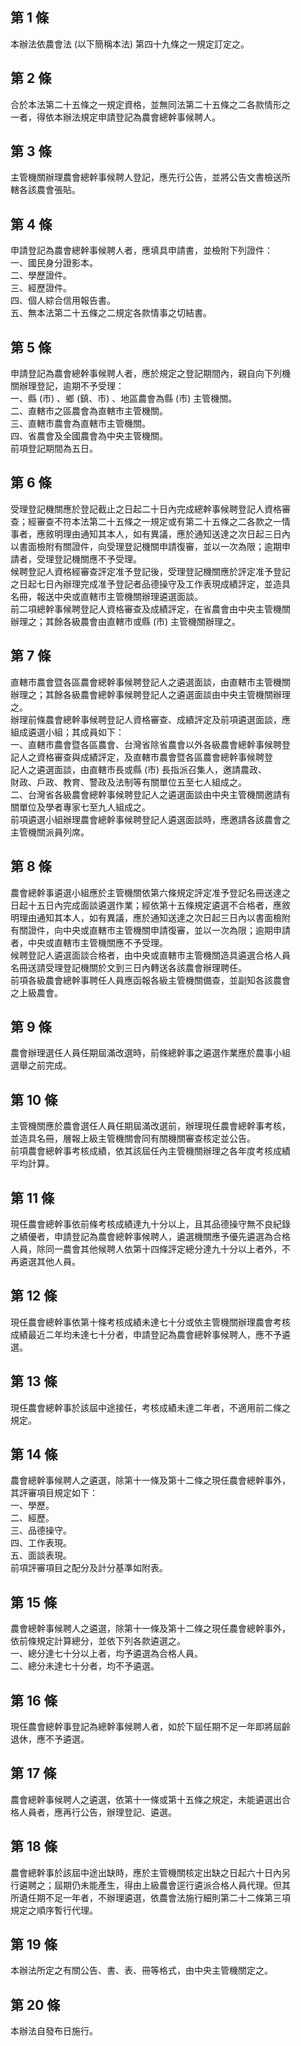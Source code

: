 第 1 條
-------
本辦法依農會法 (以下簡稱本法) 第四十九條之一規定訂定之。

第 2 條
-------
合於本法第二十五條之一規定資格，並無同法第二十五條之二各款情形之  
一者，得依本辦法規定申請登記為農會總幹事候聘人。

第 3 條
-------
主管機關辦理農會總幹事候聘人登記，應先行公告，並將公告文書檢送所  
轄各該農會張貼。

第 4 條
-------
申請登記為農會總幹事候聘人者，應填具申請書，並檢附下列證件：  
一、國民身分證影本。  
二、學歷證件。  
三、經歷證件。  
四、個人綜合信用報告書。  
五、無本法第二十五條之二規定各款情事之切結書。

第 5 條
-------
申請登記為農會總幹事候聘人者，應於規定之登記期間內，親自向下列機  
關辦理登記，逾期不予受理：  
一、縣 (市) 、鄉 (鎮、市) 、地區農會為縣 (市) 主管機關。  
二、直轄市之區農會為直轄市主管機關。  
三、直轄市農會為直轄市主管機關。  
四、省農會及全國農會為中央主管機關。  
前項登記期間為五日。

第 6 條
-------
受理登記機關應於登記截止之日起二十日內完成總幹事候聘登記人資格審  
查；經審查不符本法第二十五條之一規定或有第二十五條之二各款之一情  
事者，應敘明理由通知其本人，如有異議，應於通知送達之次日起三日內  
以書面檢附有關證件，向受理登記機關申請復審，並以一次為限；逾期申  
請者，受理登記機關應不予受理。  
候聘登記人資格經審查評定准予登記後，受理登記機關應於評定准予登記  
之日起七日內辦理完成准予登記者品德操守及工作表現成績評定，並造具  
名冊，報送中央或直轄市主管機關辦理遴選面談。  
前二項總幹事候聘登記人資格審查及成績評定，在省農會由中央主管機關  
辦理之；其餘各級農會由直轄市或縣 (市) 主管機關辦理之。

第 7 條
-------
直轄市農會暨各區農會總幹事候聘登記人之遴選面談，由直轄市主管機關  
辦理之；其餘各級農會總幹事候聘登記人之遴選面談由中央主管機關辦理  
之。  
辦理前條農會總幹事候聘登記人資格審查、成績評定及前項遴選面談，應  
組成遴選小組；其成員如下：  
一、直轄市農會暨各區農會、台灣省除省農會以外各級農會總幹事候聘登  
    記人之資格審查與成績評定，及直轄市農會暨各區農會總幹事候聘登  
    記人之遴選面談，由直轄市長或縣 (市) 長指派召集人，邀請農政、  
    財政、戶政、教育、警政及法制等有關單位五至七人組成之。  
二、台灣省各級農會總幹事候聘登記人之遴選面談由中央主管機關邀請有  
    關單位及學者專家七至九人組成之。  
前項遴選小組辦理農會總幹事候聘登記人遴選面談時，應邀請各該農會之  
主管機關派員列席。

第 8 條
-------
農會總幹事遴選小組應於主管機關依第六條規定評定准予登記名冊送達之  
日起十五日內完成面談遴選作業；經依第十五條規定遴選不合格者，應敘  
明理由通知其本人，如有異議，應於通知送達之次日起三日內以書面檢附  
有關證件，向中央或直轄市主管機關申請復審，並以一次為限；逾期申請  
者，中央或直轄市主管機關應不予受理。  
候聘登記人遴選面談合格者，由中央或直轄市主管機關造具遴選合格人員  
名冊送請受理登記機關於文到三日內轉送各該農會辦理聘任。  
前項各級農會總幹事聘任人員應函報各級主管機關備查，並副知各該農會  
之上級農會。

第 9 條
-------
農會辦理選任人員任期屆滿改選時，前條總幹事之遴選作業應於農事小組  
選舉之前完成。

第 10 條
--------
主管機關應於農會選任人員任期屆滿改選前，辦理現任農會總幹事考核，  
並造具名冊，層報上級主管機關會同有關機關審查核定並公告。  
前項農會總幹事考核成績，依其該屆任內主管機關辦理之各年度考核成績  
平均計算。

第 11 條
--------
現任農會總幹事依前條考核成績達九十分以上，且其品德操守無不良紀錄  
之績優者，申請登記為農會總幹事候聘人，遴選機關應予優先遴選為合格  
人員，除同一農會其他候聘人依第十四條評定總分達九十分以上者外，不  
再遴選其他人員。

第 12 條
--------
現任農會總幹事依第十條考核成績未達七十分或依主管機關辦理農會考核  
成績最近二年均未達七十分者，申請登記為農會總幹事候聘人，應不予遴  
選。

第 13 條
--------
現任農會總幹事於該屆中途接任，考核成績未達二年者，不適用前二條之  
規定。

第 14 條
--------
農會總幹事候聘人之遴選，除第十一條及第十二條之現任農會總幹事外，  
其評審項目規定如下：  
一、學歷。  
二、經歷。  
三、品德操守。  
四、工作表現。  
五、面談表現。  
前項評審項目之配分及計分基準如附表。

第 15 條
--------
農會總幹事候聘人之遴選，除第十一條及第十二條之現任農會總幹事外，  
依前條規定計算總分，並依下列各款遴選之。  
一、總分達七十分以上者，均予遴選為合格人員。  
二、總分未達七十分者，均不予遴選。

第 16 條
--------
現任農會總幹事登記為總幹事候聘人者，如於下屆任期不足一年即將屆齡  
退休，應不予遴選。

第 17 條
--------
農會總幹事候聘人之遴選，依第十一條或第十五條之規定，未能遴選出合  
格人員者，應再行公告，辦理登記、遴選。

第 18 條
--------
農會總幹事於該屆中途出缺時，應於主管機關核定出缺之日起六十日內另  
行遴聘之；屆期仍未能產生，得由上級農會逕行遴派合格人員代理。但其  
所遺任期不足一年者，不辦理遴選，依農會法施行細則第二十二條第三項  
規定之順序暫行代理。

第 19 條
--------
本辦法所定之有關公告、書、表、冊等格式，由中央主管機關定之。

第 20 條
--------
本辦法自發布日施行。

